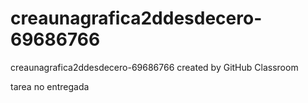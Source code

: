# creaunagrafica2ddesdecero-69686766
creaunagrafica2ddesdecero-69686766 created by GitHub Classroom

tarea no entregada

